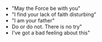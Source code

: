 - "May the Force be with you"
- "I find your lack of faith disturbing"
- "I am your father"
- Do or do not. There is no try"
- I've got a bad feeling about this"
